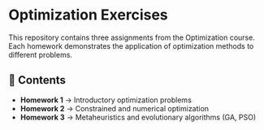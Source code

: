 # Optimization Exercises

This repository contains three assignments from the Optimization course.  
Each homework demonstrates the application of optimization methods to different problems.

## 📑 Contents
- **Homework 1** → Introductory optimization problems
- **Homework 2** → Constrained and numerical optimization
- **Homework 3** → Metaheuristics and evolutionary algorithms (GA, PSO)
